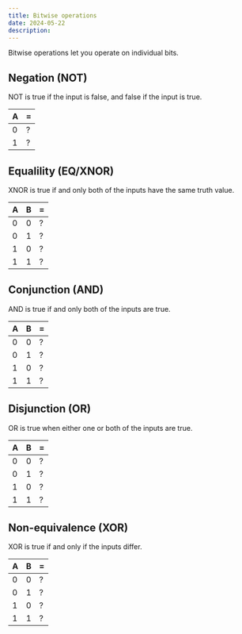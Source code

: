 ```yaml
---
title: Bitwise operations
date: 2024-05-22
description: 
---
```


Bitwise operations let you operate on individual bits.


## Negation (NOT)

NOT is true if the input is false, and false if the input is true.

|A |= |
|--|--|
|0 |? |
|1 |? |


## Equalility (EQ/XNOR)

XNOR is true if and only both of the inputs have the same truth value.

|A |B |= |
|--|--|--|
|0 |0 |? |
|0 |1 |? |
|1 |0 |? |
|1 |1 |? |


## Conjunction (AND)

AND is true if and only both of the inputs are true.

|A |B |= |
|--|--|--|
|0 |0 |? |
|0 |1 |? |
|1 |0 |? |
|1 |1 |? |


## Disjunction (OR)

OR is true when either one or both of the inputs are true.

|A |B |= |
|--|--|--|
|0 |0 |? |
|0 |1 |? |
|1 |0 |? |
|1 |1 |? |


## Non-equivalence (XOR)

XOR is true if and only if the inputs differ.

<div x-data="truth_table('xor')">

|A |B |= |
|--|--|--|
|0 |0 |? |
|0 |1 |? |
|1 |0 |? |
|1 |1 |? |

</div>
